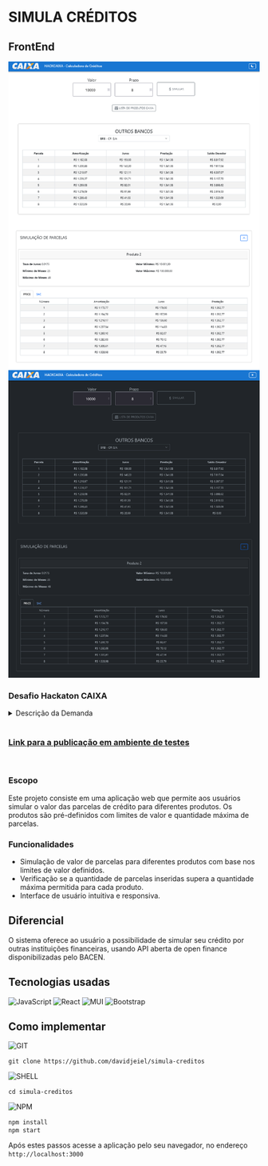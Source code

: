 # SIMULA CRÉDITOS
## **FrontEnd**

![Imagem Site](/public/img/screenshot.png)
![Imagem Site](/public/img/screenshot-dark.png)

### Desafio Hackaton CAIXA

<details>
<summary>Descrição da Demanda</summary>  

#### Perfil: FRONT-END

Construa uma aplicação que permita que o cliente realize a simulação de um produto de crédito.

A aplicação pode ser desenvolvida em qualquer linguagem de programação e para qualquer plataforma, mobile ou desktop.

Vamos desenvolver uma aplicação Front-end em qualquer linguagem de programação que terá como requisitos:

- Permitir que o cliente acesse por meio de aplicativo mobile OU página WEB a aplicação;
- Permitir que o cliente informe valor desejado de contratação e prazo para realizar a
simulação;
- Realizar chamada a serviço REST que realiza a simulação;
- Exibir os dados da simulação de forma intuitiva.

Links e Referências
- https://design.caixa

Serão avaliados critérios de usabilidade, performance, responsividade e aderência às boas práticas de design.
Para construção de sua aplicação deve ser utilizado o serviço abaixo, para realização da simulação:
- **URL API**: https://apphackaixades.azurewebsites.net/api/Simulacao
- **Documentação da API**: https://apphackaixades.azurewebsites.net/swagger/index.html

Exemplo de chamada:
```
curl -X 'POST' \
    'https://apphackaixades.azurewebsites.net/api/Simulacao' \
    -H 'accept: text/plain' \
    -H 'Content-Type: application/json' \
    -d '{
    "valorDesejado": 500,
    "prazo": 5
}
```

</details>


<br/>

### [Link para a publicação em ambiente de testes](https://davidjeiel.github.io/simula-creditos/)

<br/>

### Escopo 

Este projeto consiste em uma aplicação web que permite aos usuários simular o valor das parcelas de crédito para diferentes produtos. Os produtos são pré-definidos com limites de valor e quantidade máxima de parcelas.

### Funcionalidades
- Simulação de valor de parcelas para diferentes produtos com base nos limites de valor definidos.
- Verificação se a quantidade de parcelas inseridas supera a quantidade máxima permitida para cada produto.
- Interface de usuário intuitiva e responsiva.

## Diferencial
O sistema oferece ao usuário a possibilidade de simular seu crédito por outras instituições financeiras, usando API aberta de open finance disponibilizadas pelo BACEN.

## **Tecnologias usadas**

![JavaScript](https://img.shields.io/badge/-JavaScript-000?&logo=JavaScript)
![React](https://img.shields.io/badge/-React-000?&logo=React)
![MUI](https://img.shields.io/badge/-mui-000?&logo=mui)
![Bootstrap](https://img.shields.io/badge/-bootstrap-000?&logo=Bootstrap)


 ## **Como implementar**

![GIT](https://img.shields.io/badge/-git-000?&logo=git)

```
git clone https://github.com/davidjeiel/simula-creditos 

```

![SHELL](https://img.shields.io/badge/-shell-000?&logo=shell)
```
cd simula-creditos
```


![NPM](https://img.shields.io/badge/-npm-000?&logo=npm)

```
npm install
npm start
```

Após estes passos acesse a aplicação pelo seu navegador, no endereço `http://localhost:3000
`
